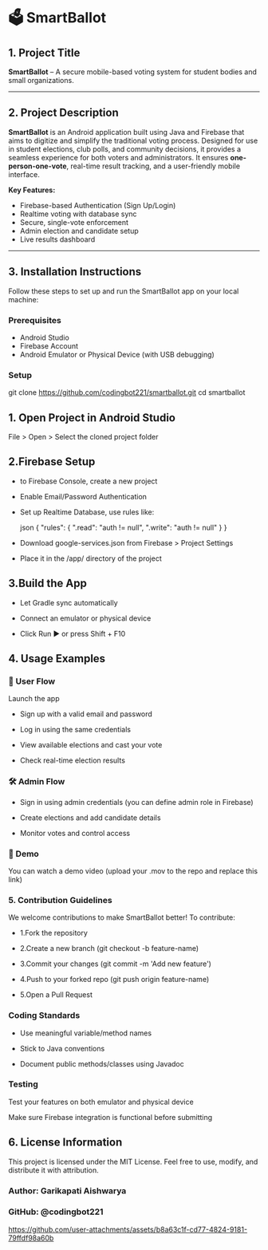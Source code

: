 # 🗳️ SmartBallot

## 1. Project Title

**SmartBallot** – A secure mobile-based voting system for student bodies and small organizations.

---

## 2. Project Description

**SmartBallot** is an Android application built using Java and Firebase that aims to digitize and simplify the traditional voting process. Designed for use in student elections, club polls, and community decisions, it provides a seamless experience for both voters and administrators. It ensures **one-person-one-vote**, real-time result tracking, and a user-friendly mobile interface.

**Key Features:**
- Firebase-based Authentication (Sign Up/Login)
- Realtime voting with database sync
- Secure, single-vote enforcement
- Admin election and candidate setup
- Live results dashboard

---

## 3. Installation Instructions

Follow these steps to set up and run the SmartBallot app on your local machine:

### Prerequisites
- Android Studio
- Firebase Account
- Android Emulator or Physical Device (with USB debugging)

### Setup
git clone https://github.com/codingbot221/smartballot.git
cd smartballot
## 1. Open Project in Android Studio

File > Open > Select the cloned project folder

## 2.Firebase Setup

- to Firebase Console, create a new project

- Enable Email/Password Authentication

- Set up Realtime Database, use rules like:

  json
 {
    "rules": {
    ".read": "auth != null",
    ".write": "auth != null"
  }
}
- Download google-services.json from Firebase > Project Settings

- Place it in the /app/ directory of the project

## 3.Build the App

- Let Gradle sync automatically

- Connect an emulator or physical device

- Click Run ▶️ or press Shift + F10

## 4. Usage Examples
### 👤 User Flow
Launch the app

- Sign up with a valid email and password

- Log in using the same credentials

- View available elections and cast your vote

- Check real-time election results

### 🛠 Admin Flow
- Sign in using admin credentials (you can define admin role in Firebase)

- Create elections and add candidate details

- Monitor votes and control access

### 🎥 Demo
You can watch a demo video (upload your .mov to the repo and replace this link)

### 5. Contribution Guidelines
We welcome contributions to make SmartBallot better! To contribute:

- 1.Fork the repository

- 2.Create a new branch (git checkout -b feature-name)

- 3.Commit your changes (git commit -m 'Add new feature')

- 4.Push to your forked repo (git push origin feature-name)

- 5.Open a Pull Request

### Coding Standards
- Use meaningful variable/method names

- Stick to Java conventions

- Document public methods/classes using Javadoc

### Testing
Test your features on both emulator and physical device

Make sure Firebase integration is functional before submitting

## 6. License Information
This project is licensed under the MIT License.
Feel free to use, modify, and distribute it with attribution.

### Author: Garikapati Aishwarya
### GitHub: @codingbot221

https://github.com/user-attachments/assets/b8a63c1f-cd77-4824-9181-79ffdf98a60b

